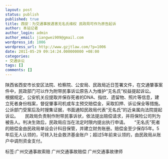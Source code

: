 ```yaml
---
layout: post
status: publish
published: true
title: 西安：为交通事故遇害无名氏维权 民政局可作为原告起诉
author: 本站记者
author_login: admin
author_email: jiangwei909@gmail.com
wordpress_id: 1006
wordpress_url: http://www.gzjtlaw.com/?p=1006
date: 2011-05-29 09:14:24.000000000 +08:00
categories:
- 交通诉讼
tags: []
comments: []
---
```

 陕西省西安市长安区法院、检察院、公安局、民政局近日签署文件，在交通肇事案件中，民政部门可以作为附带民事诉讼原告人为维护&ldquo;无名氏&rdquo;权益提起诉讼。　　根据规定，公安机关应提取并保存死者的DNA、指纹、遗留物、照片等信息，建立死者身份档案，督促肇事司机或车主预交赔偿金，采取扣押、诉讼保全等措施。公诉部门受案后及时搜集证据，书面通知民政局代表&ldquo;无名氏&rdquo;的近亲属向法院提起诉讼。　　民政局负责制作附带民事诉状，依法提出赔偿请求，并将保险公司列为被告人。判决生效后，民政局应当在法定时限内提出执行申请。　　&ldquo;无名氏&rdquo;死者的赔偿金由民政局单设会计科目保管，并建立财务账册。赔偿金至少保存5年。5年后无人认领的，可转入社会救济基金账户；超过5年前来认领的，由民政局从账户中调剂资金支付。标签:广州交通事故索赔 广州交通事故赔偿 广州交通事故律师
